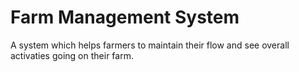 # Farm Management System

A system which helps farmers to maintain their flow and see overall activaties going on their farm.
